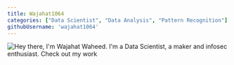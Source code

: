 ```yaml
---
title: Wajahat1064
categories: ["Data Scientist", "Data Analysis", "Pattern Recognition"]
githubUsername: 'wajahat1064'
---
```


![Hey there, I'm Wajahat Waheed. I'm a Data Scientist, a maker and infosec enthusiast. Check out my work](https://github.com/wajahat1064/wajahat1064/blob/main/Sky-full-of-Stars-Anniversay-Invitation-Template-invitation-anniversary-PixTeller%20(2).gif)

<!--
**wajahat1064/wajahat1064** is a ✨ _special_ ✨ repository because its `README.md` (this file) appears on your GitHub profile.

Here are some ideas to get you started:

- 🔭 I’m currently working on ...
- 🌱 I’m currently learning ...
- 👯 I’m looking to collaborate on ...
- 🤔 I’m looking for help with ...
- 💬 Ask me about ...
- 📫 How to reach me: ...
- 😄 Pronouns: ...
- ⚡ Fun fact: ...
-->
